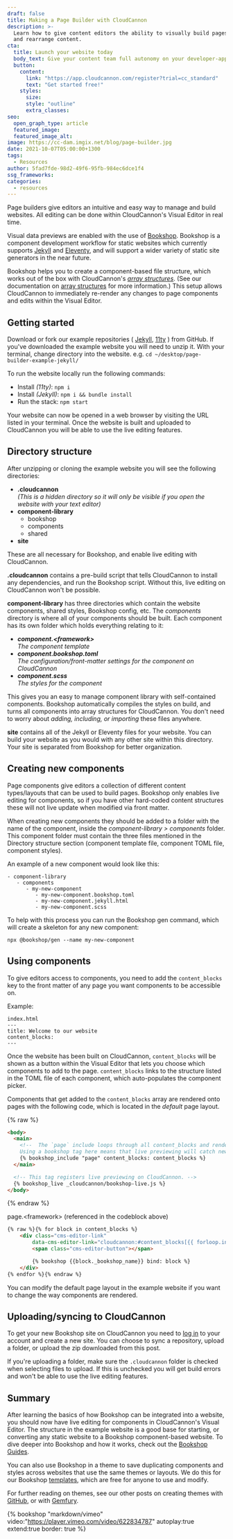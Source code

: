 ```yaml
---
draft: false
title: Making a Page Builder with CloudCannon
description: >-
  Learn how to give content editors the ability to visually build pages, manage,
  and rearrange content.
cta:
  title: Launch your website today
  body_text: Give your content team full autonomy on your developer-approved tech stack with CloudCannon.
  button:
    content: 
      link: "https://app.cloudcannon.com/register?trial=cc_standard"
      text: "Get started free!"
    styles:
      size:
      style: "outline"
      extra_classes:
seo:
  open_graph_type: article
  featured_image:
  featured_image_alt:
image: https://cc-dam.imgix.net/blog/page-builder.jpg
date: 2021-10-07T05:00:00+1300
tags:
  - Resources
author: 5fad7fde-98d2-49f6-95fb-984ec6dce1f4
ssg_frameworks:
categories:
  - resources
---
```

Page builders give editors an intuitive and easy way to manage and build websites. All editing can be done within CloudCannon's Visual Editor in real time.

Visual data previews are enabled with the use of [Bookshop](https://github.com/CloudCannon/bookshop). Bookshop is a component development workflow for static websites which currently supports [Jekyll](https://jekyllrb.com/) and [Eleventy](https://11ty.dev/), and will support a wider variety of static site generators in the near future.

Bookshop helps you to create a component-based file structure, which works out of the box with CloudCannon's *[array structures](https://cloudcannon.com/documentation/articles/defining-what-adds-to-an-array-with-array-structures/#array-structures)*. (See our documentation on [array structures](https://cloudcannon.com/documentation/articles/array-structures-reference/) for more information.) This setup allows CloudCannon to immediately re-render any changes to page components and edits within the Visual Editor.

## Getting started

Download or fork our example repositories ( [Jekyll](https://github.com/CloudCannon/page-builder-example-jekyll), [11ty](https://github.com/CloudCannon/page-builder-example-eleventy) ) from GitHub. If you've downloaded the example website you will need to unzip it. With your terminal, change directory into the website. e.g. `cd ~/desktop/page-builder-example-jekyll/`

To run the website locally run the following commands:

* Install *(11ty)*\: `npm i`
* Install *(Jekyll)*\: `npm i && bundle install`
* Run the stack: `npm start`

Your website can now be opened in a web browser by visiting the URL listed in your terminal. Once the website is built and uploaded to CloudCannon you will be able to use the live editing features.

## Directory structure

After unzipping or cloning the example website you will see the following directories:

* **.cloudcannon**<br>*(This is a hidden directory so it will only be visible if you open the website with your text editor)*
* **component-library**
  * bookshop
  * components
  * shared
* **site**

These are all necessary for Bookshop, and enable live editing with CloudCannon.

**.cloudcannon** contains a pre-build script that tells CloudCannon to install any dependencies, and run the Bookshop script. Without this, live editing on CloudCannon won't be possible.

**component-library** has three directories which contain the website components, shared styles, Bookshop config, etc. The *components* directory is where all of your components should be built. Each component has its own folder which holds everything relating to it:

* ***component.&lt;framework&gt;***<br>*The component template*
* ***component.bookshop.toml***<br>*The configuration/front-matter settings for the component on CloudCannon*
* ***component.scss***<br>*The styles for the component*

This gives you an easy to manage component library with self-contained components. Bookshop automatically compiles the styles on build, and turns all components into array structures for CloudCannon. You don't need to worry about *adding, including, or importing* these files anywhere.

**site** contains all of the Jekyll or Eleventy files for your website. You can build your website as you would with any other site within this directory. Your site is separated from Bookshop for better organization.

## Creating new components

Page components give editors a collection of different content types/layouts that can be used to build pages. Bookshop only enables live editing for components, so if you have other hard-coded content structures these will not live update when modified via front matter.

When creating new components they should be added to a folder with the name of the component, inside the *component-library &gt; components* folder. This component folder must contain the three files mentioned in the Directory structure section (component template file, component TOML file, component styles).

An example of a new component would look like this:

```
- component-library
   - components
      - my-new-component
         - my-new-component.bookshop.toml
         - my-new-component.jekyll.html
         - my-new-component.scss
```

To help with this process you can run the Bookshop gen command, which will create a skeleton for any new component:

```
npx @bookshop/gen --name my-new-component
```

## Using components

To give editors access to components, you need to add the `content_blocks` key to the front matter of any page you want components to be accessible on.

Example:

```
index.html
---
title: Welcome to our website
content_blocks:
---
```

Once the website has been built on CloudCannon, `content_blocks` will be shown as a button within the Visual Editor that lets you choose which components to add to the page. `content_blocks` links to the structure listed in the TOML file of each component, which auto-populates the component picker.

Components that get added to the `content_blocks` array are rendered onto pages with the following code, which is located in the *default* page layout.

{% raw %}
```html
<body>
  <main>
    <!--  The `page` include loops through all content_blocks and renders them.
    Using a bookshop tag here means that live previewing will catch new components. -->
    {% bookshop_include "page" content_blocks: content_blocks %}
  </main>

  <!-- This tag registers live previewing on CloudCannon. -->
  {% bookshop_live _cloudcannon/bookshop-live.js %}
</body>
```
{% endraw %}

page.&lt;framework&gt; (referenced in the codeblock above)

```html
{% raw %}{% for block in content_blocks %}
    <div class="cms-editor-link"
        data-cms-editor-link="cloudcannon:#content_blocks[{{ forloop.index0 }}]">
        <span class="cms-editor-button"></span>

        {% bookshop {{block._bookshop_name}} bind: block %}
    </div>
{% endfor %}{% endraw %}
```

You can modify the default page layout in the example website if you want to change the way components are rendered.

## Uploading/syncing to CloudCannon

To get your new Bookshop site on CloudCannon you need to [log in](https://app.cloudcannon.com/) to your account and create a new site. You can choose to sync a repository, upload a folder, or upload the zip downloaded from this post.

If you're uploading a folder, make sure the `.cloudcannon` folder is checked when selecting files to upload. If this is unchecked you will get build errors and won't be able to use the live editing features.

## Summary

After learning the basics of how Bookshop can be integrated into a website, you should now have live editing for components in CloudCannon's Visual Editor. The structure in the example website is a good base for starting, or converting any static website to a Bookshop component-based website. To dive deeper into Bookshop and how it works, check out the [Bookshop Guides](https://github.com/cloudcannon/bookshop/).

You can also use Bookshop in a theme to save duplicating components and styles across websites that use the same themes or layouts. We do this for our Bookshop [templates](https://cloudcannon.com/community/themes/), which are free for anyone to use and modify.

For further reading on themes, see our other posts on creating themes with [GitHub](https://cloudcannon.com/blog/jekyll-themes-with-github/), or with [Gemfury](https://cloudcannon.com/blog/private-jekyll-themes-with-gemfury/).

{% bookshop "markdown/vimeo" video:"https://player.vimeo.com/video/622834787" autoplay:true extend:true border: true %}